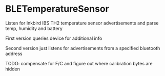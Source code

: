 # BLETemperatureSensor
Listen for Inkbird IBS TH2 temperature sensor advertisements and parse temp, humidity and battery

First version queries device for additional info

Second version just listens for advertisements from a specified bluetooth address

TODO:  compensate for F/C and figure out where calibration bytes are hidden
